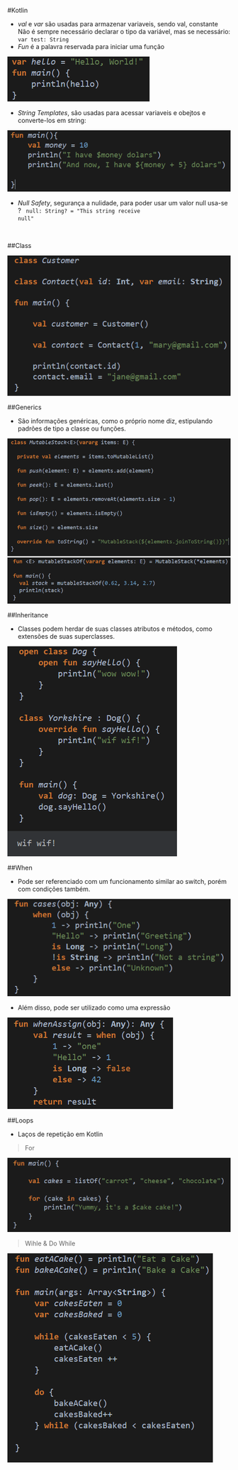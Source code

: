 #Kotlin
* *val* e *var* são usadas para armazenar variaveis, sendo val, constante
    Não é sempre necessário declarar o tipo  da variável, mas se necessário:
    <code>var test: String</code>
* *Fun* é a palavra reservada para iniciar uma função

![var example](/Kotlin/src/var_fun.png)

* *String Templates*, são usadas para acessar variaveis e obejtos e converte-los em string:

![function example](/Kotlin/src/StringTemplates.png)

* *Null Safety*, segurança a nulidade, para poder usar um valor null usa-se ?
<code> null: String? = "This string receive null"</code>

</br>

##Class

![class example](/Kotlin/src/class.png)

##Generics
* São informações genéricas, como o próprio nome diz, estipulando padrões de tipo a classe ou funções.

![Generics Example](/kotlin/src/Generics.png)
![Generics Function Example](/Kotlin/src/GenericsFunction.png)

##Inheritance
* Classes podem herdar de suas classes atributos e métodos, como extensões de suas superclasses.

![Inheritance Example](/Kotlin/src/Inheritance.png)

##When
* Pode ser referenciado com um funcionamento similar ao switch, porém com condições também.

![When Statement](/Kotlin/src/WhenStatement.png)

* Além disso, pode ser utilizado como uma expressão

![When Expression](/Kotlin/src/WhenExpression.png)

##Loops

* Laços de repetição em Kotlin

>For

![Loop for](/Kotlin/src/LoopFor.png)

>Wihle & Do While

![Loop While](/Kotlin/src/While.png)
